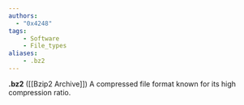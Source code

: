 ```yaml
---
authors:
  - "0x4248"
tags:
    - Software
    - File_types
aliases:
    - .bz2
---
```

**.bz2** ([[Bzip2 Archive]]) A compressed file format known for its high compression ratio.
